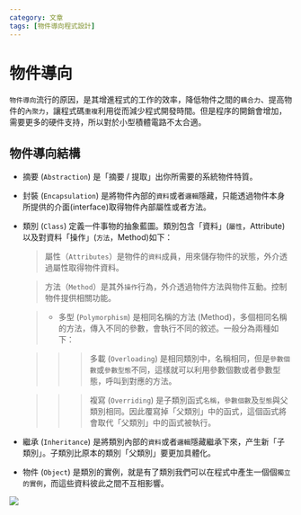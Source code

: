 ```yaml
---
category: 文章 
tags: [物件導向程式設計]
---
```



# 物件導向

`物件導向`流行的原因，是其增進程式的工作的效率，降低物件之間的`耦合力`、提高物件的`內聚力`，讓程式碼`重複`利用從而減少程式開發時間。但是程序的開銷會增加，需要更多的硬件支持，所以對於小型積體電路不太合適。

## 物件導向結構

 - 摘要 (`Abstraction`) 是「摘要 / 提取」出你所需要的系統物件特質。

 - 封裝 (`Encapsulation`) 是將物件內部的`資料`或者`邏輯`隱藏，只能透過物件本身所提供的介面(interface)取得物件內部屬性或者方法。

 - 類別 (`Class`) 定義一件事物的抽象藍圖。類別包含「資料」(`屬性`，Attribute)以及對資料「操作」(`方法`，Method)如下：

    > 屬性（`Attributes`）是物件的`資料`成員，用來儲存物件的狀態，外介透過屬性取得物件資料。

    > 方法（`Method`）是其外`操作`行為，外介透過物件方法與物件互動。控制物件提供相關功能。

    > - 多型 (`Polymorphism`) 是相同名稱的方法 (Method)，多個相同名稱的方法，傳入不同的參數，會執行不同的敘述。一般分為兩種如下：

    > > > 多載 (`Overloading`) 是相同類別中，名稱相同，但是`參數個數`或`參數型態`不同，這樣就可以利用參數個數或者參數型態，呼叫到對應的方法。

    > > > 複寫 (`Overriding`) 是子類別函式`名稱`，`參數個數`及`型態`與父類別相同。因此覆寫掉「父類別」中的函式，這個函式將會取代「父類別」中的函式被執行。

 - 繼承 (`Inheritance`) 是將類別內部的`資料`或者`邏輯`隱藏繼承下來，产生新「子類別」。子類別比原本的類別「父類別」要更加具體化。

 - 物件 (`Object`) 是類別的實例，就是有了類別我們可以在程式中產生一個個`獨立的實例`，而這些資料彼此之間不互相影響。


![](oop.png)